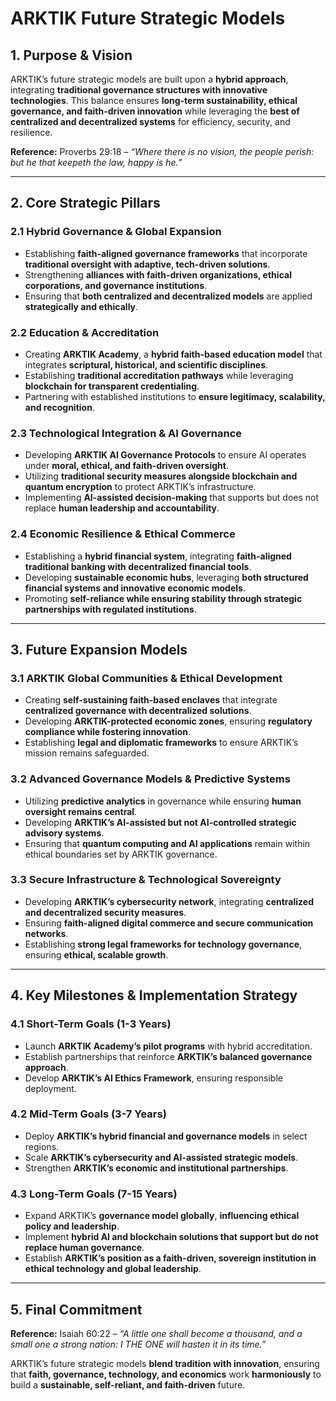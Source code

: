 # **ARKTIK Future Strategic Models**

## **1. Purpose & Vision**
ARKTIK’s future strategic models are built upon a **hybrid approach**, integrating **traditional governance structures with innovative technologies**. This balance ensures **long-term sustainability, ethical governance, and faith-driven innovation** while leveraging the **best of centralized and decentralized systems** for efficiency, security, and resilience.

**Reference:** Proverbs 29:18 – *“Where there is no vision, the people perish: but he that keepeth the law, happy is he.”*

---

## **2. Core Strategic Pillars**
### **2.1 Hybrid Governance & Global Expansion**
- Establishing **faith-aligned governance frameworks** that incorporate **traditional oversight with adaptive, tech-driven solutions**.
- Strengthening **alliances with faith-driven organizations, ethical corporations, and governance institutions**.
- Ensuring that **both centralized and decentralized models** are applied **strategically and ethically**.

### **2.2 Education & Accreditation**
- Creating **ARKTIK Academy**, a **hybrid faith-based education model** that integrates **scriptural, historical, and scientific disciplines**.
- Establishing **traditional accreditation pathways** while leveraging **blockchain for transparent credentialing**.
- Partnering with established institutions to **ensure legitimacy, scalability, and recognition**.

### **2.3 Technological Integration & AI Governance**
- Developing **ARKTIK AI Governance Protocols** to ensure AI operates under **moral, ethical, and faith-driven oversight**.
- Utilizing **traditional security measures alongside blockchain and quantum encryption** to protect ARKTIK’s infrastructure.
- Implementing **AI-assisted decision-making** that supports but does not replace **human leadership and accountability**.

### **2.4 Economic Resilience & Ethical Commerce**
- Establishing a **hybrid financial system**, integrating **faith-aligned traditional banking with decentralized financial tools**.
- Developing **sustainable economic hubs**, leveraging **both structured financial systems and innovative economic models**.
- Promoting **self-reliance while ensuring stability through strategic partnerships with regulated institutions**.

---

## **3. Future Expansion Models**
### **3.1 ARKTIK Global Communities & Ethical Development**
- Creating **self-sustaining faith-based enclaves** that integrate **centralized governance with decentralized solutions**.
- Developing **ARKTIK-protected economic zones**, ensuring **regulatory compliance while fostering innovation**.
- Establishing **legal and diplomatic frameworks** to ensure ARKTIK’s mission remains safeguarded.

### **3.2 Advanced Governance Models & Predictive Systems**
- Utilizing **predictive analytics** in governance while ensuring **human oversight remains central**.
- Developing **ARKTIK’s AI-assisted but not AI-controlled strategic advisory systems**.
- Ensuring that **quantum computing and AI applications** remain within ethical boundaries set by ARKTIK governance.

### **3.3 Secure Infrastructure & Technological Sovereignty**
- Developing **ARKTIK’s cybersecurity network**, integrating **centralized and decentralized security measures**.
- Ensuring **faith-aligned digital commerce and secure communication networks**.
- Establishing **strong legal frameworks for technology governance**, ensuring **ethical, scalable growth**.

---

## **4. Key Milestones & Implementation Strategy**
### **4.1 Short-Term Goals (1-3 Years)**
- Launch **ARKTIK Academy’s pilot programs** with hybrid accreditation.
- Establish partnerships that reinforce **ARKTIK’s balanced governance approach**.
- Develop **ARKTIK’s AI Ethics Framework**, ensuring responsible deployment.

### **4.2 Mid-Term Goals (3-7 Years)**
- Deploy **ARKTIK’s hybrid financial and governance models** in select regions.
- Scale **ARKTIK’s cybersecurity and AI-assisted strategic models**.
- Strengthen **ARKTIK’s economic and institutional partnerships**.

### **4.3 Long-Term Goals (7-15 Years)**
- Expand ARKTIK’s **governance model globally**, **influencing ethical policy and leadership**.
- Implement **hybrid AI and blockchain solutions that support but do not replace human governance**.
- Establish **ARKTIK’s position as a faith-driven, sovereign institution in ethical technology and global leadership**.

---

## **5. Final Commitment**
**Reference:** Isaiah 60:22 – *“A little one shall become a thousand, and a small one a strong nation: I THE ONE will hasten it in its time.”*

ARKTIK’s future strategic models **blend tradition with innovation**, ensuring that **faith, governance, technology, and economics** work **harmoniously** to build a **sustainable, self-reliant, and faith-driven** future.


